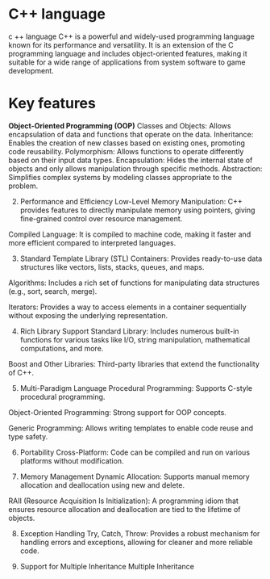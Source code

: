 # C++ language 
c ++ language
C++ is a powerful and widely-used programming language known for its performance and versatility. 
It is an extension of the C programming language and includes object-oriented features, making it suitable for a wide range of applications from system software to game development. 

# Key features
<b>Object-Oriented Programming (OOP)</b>
Classes and Objects: Allows encapsulation of data and functions that operate on the data.
Inheritance: Enables the creation of new classes based on existing ones, promoting code reusability.
Polymorphism: Allows functions to operate differently based on their input data types.
Encapsulation: Hides the internal state of objects and only allows manipulation through specific methods.
Abstraction: Simplifies complex systems by modeling classes appropriate to the problem.

2. Performance and Efficiency
Low-Level Memory Manipulation: C++ provides features to directly manipulate memory using pointers, giving fine-grained control over resource management.

Compiled Language: It is compiled to machine code, making it faster and more efficient compared to interpreted languages.

3. Standard Template Library (STL)
Containers: Provides ready-to-use data structures like vectors, lists, stacks, queues, and maps.

Algorithms: Includes a rich set of functions for manipulating data structures (e.g., sort, search, merge).

Iterators: Provides a way to access elements in a container sequentially without exposing the underlying representation.

4. Rich Library Support
Standard Library: Includes numerous built-in functions for various tasks like I/O, string manipulation, mathematical computations, and more.

Boost and Other Libraries: Third-party libraries that extend the functionality of C++.

5. Multi-Paradigm Language
Procedural Programming: Supports C-style procedural programming.

Object-Oriented Programming: Strong support for OOP concepts.

Generic Programming: Allows writing templates to enable code reuse and type safety.

6. Portability
Cross-Platform: Code can be compiled and run on various platforms without modification.

7. Memory Management
Dynamic Allocation: Supports manual memory allocation and deallocation using new and delete.

RAII (Resource Acquisition Is Initialization): A programming idiom that ensures resource allocation and deallocation are tied to the lifetime of objects.

8. Exception Handling
Try, Catch, Throw: Provides a robust mechanism for handling errors and exceptions, allowing for cleaner and more reliable code.

9. Support for Multiple Inheritance
Multiple Inheritance
